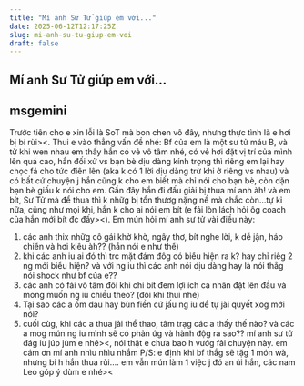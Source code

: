 ```yaml
---
title: "Mí anh Sư Tử giúp em với..."
date: 2025-06-12T12:17:25Z
slug: mi-anh-su-tu-giup-em-voi
draft: false
---
```


## Mí anh Sư Tử giúp em với...

## msgemini

Trước tiên cho e  xin lỗi là SoT mà bon chen vô đây, nhưng thực tình là e hơi bị bí rùi><. Thui e vào thẳng vấn đề nhé: Bf của em là một sư tử máu B, và từ khi wen nhau em thấy hắn có vẻ vô tâm nhé, có vẻ hơi đặt vị trí của mình lên quá cao, hắn đối xử vs bạn bè dịu dàng kính trọng thì riêng em lại hay chọc fá cho tức điên lên (aka k có 1 lời dịu dàng trừ khi ở riêng vs nhau) và có bất cứ chuyện j hắn cũng k cho em biết mà chỉ nói cho bạn bè, còn dặn bạn bè giấu k nói cho em. Gần đây hắn đi đấu giải bị thua mí anh àh! và em bít, Sư Tử mà để thua thì k nhữg bị tổn thươg nặng nề mà chắc còn...tự kỉ nữa, cũng như mọi khi, hắn k cho ai nói em bít (e fải lòn lách hỏi ôg coach của hắn mới bít đc đấy><). Em mún hỏi mí anh sư tử vài điều này:
1. các anh thix nhữg cô gái khờ khờ, ngây thơ, bít nghe lời, k dễ jận, háo chiến và hơi kiêu àh?? (hắn nói e như thế)
2. khi các anh iu ai đó thì trc mặt đám đôg có biểu hiện ra k? hay chỉ riêg 2 ng mới biểu hiện? và với ng iu thì các anh nói dịu dàng hay là nói thẳg nói shock như bf của e??
3. các anh có fải vô tâm đôi khi chỉ bít đem lợi ích cá nhân đặt lên đầu và mong muốn ng iu chiều theo? (đôi khi thui nhé)
4. Tại sao các a ốm đau hay bùn fiền cứ jấu ng iu để tự jài quyết xog mới nói?
5. cuối cùg, khi các a thua jải thể thao, tâm trạg các a thấy thế nào? và các a mog mún ng iu mình sẽ có phản ứg và hành độg ra sao??
mí anh sư tử đág iu júp jùm e nhé><, nói thật e chưa bao h vướg fải chuyện này. em cám ơn mí anh nhìu nhìu nhắm
P/S: e định khi bf thắg sẽ tặg 1 món wà, nhưng bi h hắn thua rùi.... em vẫn mún làm 1 việc j đó an ủi hắn, các nam Leo góp ý dùm e nhé><